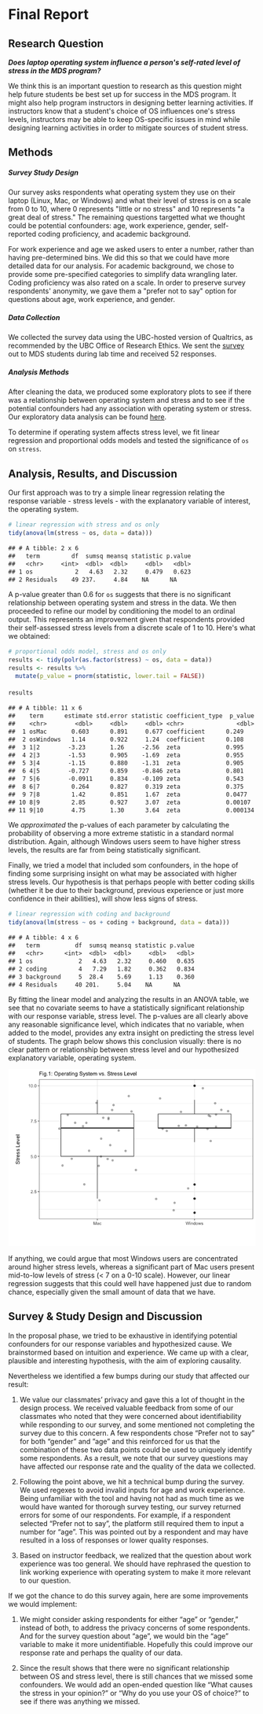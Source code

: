 Final Report
================

Research Question
-----------------

***Does laptop operating system influence a person's self-rated level of stress in the MDS program?***

We think this is an important question to research as this question might help future students be best set up for success in the MDS program. It might also help program instructors in designing better learning activities. If instructors know that a student's choice of OS influences one's stress levels, instructors may be able to keep OS-specific issues in mind while designing learning activities in order to mitigate sources of student stress.

Methods
-------

##### Survey Study Design

Our survey asks respondents what operating system they use on their laptop (Linux, Mac, or Windows) and what their level of stress is on a scale from 0 to 10, where 0 represents "little or no stress" and 10 represents "a great deal of stress." The remaining questions targetted what we thought could be potential confounders: age, work experience, gender, self-reported coding proficiency, and academic background.

For work experience and age we asked users to enter a number, rather than having pre-determined bins. We did this so that we could have more detailed data for our analysis. For academic background, we chose to provide some pre-specified categories to simplify data wrangling later. Coding proficiency was also rated on a scale. In order to preserve survey respondents' anonymity, we gave them a "prefer not to say" option for questions about age, work experience, and gender.

##### Data Collection

We collected the survey data using the UBC-hosted version of Qualtrics, as recommended by the UBC Office of Research Ethics. We sent the [survey](https://ubc.ca1.qualtrics.com/jfe/form/SV_5vCjgpmcxJ0faLj) out to MDS students during lab time and received 52 responses.

##### Analysis Methods

After cleaning the data, we produced some exploratory plots to see if there was a relationship between operating system and stress and to see if the potential confounders had any association with operating system or stress. Our exploratory data analysis can be found [here](https://github.com/UBC-MDS/os_stress_survey/blob/master/doc/eda.md).

To determine if operating system affects stress level, we fit linear regression and proportional odds models and tested the significance of `os` on `stress`.

Analysis, Results, and Discussion
---------------------------------

Our first approach was to try a simple linear regression relating the response variable - stress levels - with the explanatory variable of interest, the operating system.

``` r
# linear regression with stress and os only
tidy(anova(lm(stress ~ os, data = data)))
```

    ## # A tibble: 2 x 6
    ##   term         df  sumsq meansq statistic p.value
    ##   <chr>     <int>  <dbl>  <dbl>     <dbl>   <dbl>
    ## 1 os            2   4.63   2.32     0.479   0.623
    ## 2 Residuals    49 237.     4.84    NA      NA

A p-value greater than 0.6 for `os` suggests that there is no significant relationship between operating system and stress in the data. We then proceeded to refine our model by conditioning the model to an ordinal output. This represents an improvement given that respondents provided their self-assessed stress levels from a discrete scale of 1 to 10. Here's what we obtained:

``` r
# proportional odds model, stress and os only
results <- tidy(polr(as.factor(stress) ~ os, data = data))
results <- results %>% 
  mutate(p_value = pnorm(statistic, lower.tail = FALSE))

results
```

    ## # A tibble: 11 x 6
    ##    term      estimate std.error statistic coefficient_type  p_value
    ##    <chr>        <dbl>     <dbl>     <dbl> <chr>               <dbl>
    ##  1 osMac       0.603      0.891     0.677 coefficient      0.249   
    ##  2 osWindows   1.14       0.922     1.24  coefficient      0.108   
    ##  3 1|2        -3.23       1.26     -2.56  zeta             0.995   
    ##  4 2|3        -1.53       0.905    -1.69  zeta             0.955   
    ##  5 3|4        -1.15       0.880    -1.31  zeta             0.905   
    ##  6 4|5        -0.727      0.859    -0.846 zeta             0.801   
    ##  7 5|6        -0.0911     0.834    -0.109 zeta             0.543   
    ##  8 6|7         0.264      0.827     0.319 zeta             0.375   
    ##  9 7|8         1.42       0.851     1.67  zeta             0.0477  
    ## 10 8|9         2.85       0.927     3.07  zeta             0.00107 
    ## 11 9|10        4.75       1.30      3.64  zeta             0.000134

We *approximated* the p-values of each parameter by calculating the probability of observing a more extreme statistic in a standard normal distribution. Again, although Windows users seem to have higher stress levels, the results are far from being statistically significant.

Finally, we tried a model that included som confounders, in the hope of finding some surprising insight on what may be associated with higher stress levels. Our hypothesis is that perhaps people with better coding skills (whether it be due to their background, previous experience or just more confidence in their abilities), will show less signs of stress.

``` r
# linear regression with coding and background
tidy(anova(lm(stress ~ os + coding + background, data = data)))
```

    ## # A tibble: 4 x 6
    ##   term          df  sumsq meansq statistic p.value
    ##   <chr>      <int>  <dbl>  <dbl>     <dbl>   <dbl>
    ## 1 os             2   4.63   2.32     0.460   0.635
    ## 2 coding         4   7.29   1.82     0.362   0.834
    ## 3 background     5  28.4    5.69     1.13    0.360
    ## 4 Residuals     40 201.     5.04    NA      NA

By fitting the linear model and analyzing the results in an ANOVA table, we see that no covariate seems to have a statistically significant relationship with our response variable, stress level. The p-values are all clearly above any reasonable significance level, which indicates that no variable, when added to the model, provides any extra insight on predicting the stress level of students. The graph below shows this conclusion visually: there is no clear pattern or relationship between stress level and our hypothesized explanatory variable, operating system.

![](final_report_files/figure-markdown_github/fig%201%20boxplot-1.png)

If anything, we could argue that most Windows users are concentrated around higher stress levels, whereas a significant part of Mac users present mid-to-low levels of stress (&lt; 7 on a 0-10 scale). However, our linear regression suggests that this could well have happened just due to random chance, especially given the small amount of data that we have.

Survey & Study Design and Discussion
------------------------------------

In the proposal phase, we tried to be exhaustive in identifying potential confounders for our response variables and hypothesized cause. We brainstormed based on intuition and experience. We came up with a clear, plausible and interesting hypothesis, with the aim of exploring causality.

Nevertheless we identified a few bumps during our study that affected our result:

1.  We value our classmates’ privacy and gave this a lot of thought in the design process. We received valuable feedback from some of our classmates who noted that they were concerned about identifiability while responding to our survey, and some mentioned not completing the survey due to this concern. A few respondents chose “Prefer not to say” for both “gender” and ”age” and this reinforced for us that the combination of these two data points could be used to uniquely identify some respondents. As a result, we note that our survey questions may have affected our response rate and the quality of the data we collected.

2.  Following the point above, we hit a technical bump during the survey. We used regexes to avoid invalid inputs for age and work experience. Being unfamiliar with the tool and having not had as much time as we would have wanted for thorough survey testing, our survey returned errors for some of our respondents. For example, if a respondent selected “Prefer not to say”, the platform still required them to input a number for “age”. This was pointed out by a respondent and may have resulted in a loss of responses or lower quality responses.

3.  Based on instructor feedback, we realized that the question about work experience was too general. We should have rephrased the question to link working experience with operating system to make it more relevant to our question.

If we got the chance to do this survey again, here are some improvements we would implement:

1.  We might consider asking respondents for either “age” or “gender,” instead of both, to address the privacy concerns of some respondents. And for the survey question about “age”, we would bin the “age” variable to make it more unidentifiable. Hopefully this could improve our response rate and perhaps the quality of our data.

2.  Since the result shows that there were no significant relationship between OS and stress level, there is still chances that we missed some confounders. We would add an open-ended question like “What causes the stress in your opinion?” or “Why do you use your OS of choice?” to see if there was anything we missed.
